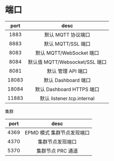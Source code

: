 # 端口

| port | desc |
| :-: | :-: |
| 1883 | 默认 MQTT 协议端口 |
| 8883 | 默认 MQTT/SSL 端口 |
| 8083 | 默认 MQTT/WebSocket 端口 |
| 8084 | 默认值 MQTT/Websocket/SSL 端口 |
| 8081 | 默认 管理 API 端口|
| 18083 | 默认 Dashboard 端口 |
| 18084 | 默认 Dashboard HTTPS 端口 |
| 11883 | 默认 listener.tcp.internal |

集群

| port | desc |
| :-: | :-: |
| 4369 | EPMD 模式 集群节点发现端口 |
| 4370 | 集群节点发现端口 |
| 5370 | 集群节点 PRC 通道 |
